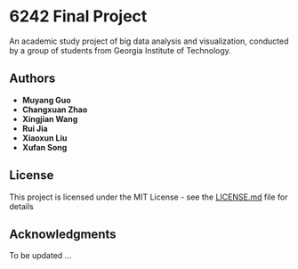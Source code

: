 # 6242 Final Project

An academic study project of big data analysis and visualization, conducted by a group of students from Georgia Institute of Technology.  

## Authors

* **Muyang Guo**
* **Changxuan Zhao**
* **Xingjian Wang**
* **Rui Jia**
* **Xiaoxun Liu**
* **Xufan Song**


## License

This project is licensed under the MIT License - see the [LICENSE.md](LICENSE.md) file for details

## Acknowledgments

To be updated ... 

